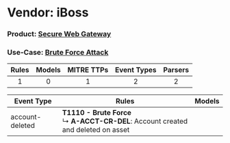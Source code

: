 Vendor: iBoss
=============
### Product: [Secure Web Gateway](../ds_iboss_secure_web_gateway.md)
### Use-Case: [Brute Force Attack](../../../../UseCases/uc_brute_force_attack.md)

| Rules | Models | MITRE TTPs | Event Types | Parsers |
|:-----:|:------:|:----------:|:-----------:|:-------:|
|   1   |   0    |     1      |      2      |    2    |

| Event Type      | Rules                                                                                       | Models |
| --------------- | ------------------------------------------------------------------------------------------- | ------ |
| account-deleted | <b>T1110 - Brute Force</b><br> ↳ <b>A-ACCT-CR-DEL</b>: Account created and deleted on asset |        |